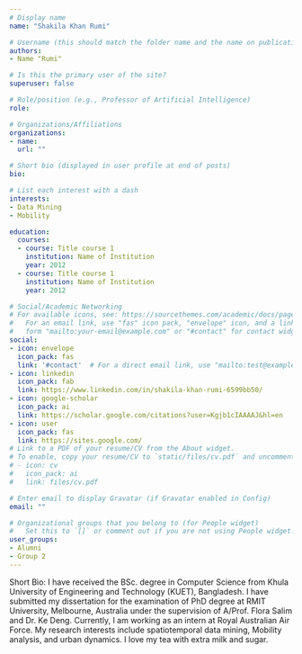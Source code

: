 ```yaml
---
# Display name
name: "Shakila Khan Rumi"

# Username (this should match the folder name and the name on publications)
authors:
- Name "Rumi"

# Is this the primary user of the site?
superuser: false

# Role/position (e.g., Professor of Artificial Intelligence)
role:

# Organizations/Affiliations
organizations:
- name:
  url: ""

# Short bio (displayed in user profile at end of posts)
bio:

# List each interest with a dash
interests:
- Data Mining
- Mobility

education:
  courses:
  - course: Title course 1
    institution: Name of Institution
    year: 2012
  - course: Title course 1
    institution: Name of Institution
    year: 2012

# Social/Academic Networking
# For available icons, see: https://sourcethemes.com/academic/docs/page-builder/#icons
#   For an email link, use "fas" icon pack, "envelope" icon, and a link in the
#   form "mailto:your-email@example.com" or "#contact" for contact widget.
social:
- icon: envelope
  icon_pack: fas
  link: '#contact'  # For a direct email link, use "mailto:test@example.org".
- icon: linkedin
  icon_pack: fab
  link: https://www.linkedin.com/in/shakila-khan-rumi-6599bb50/
- icon: google-scholar
  icon_pack: ai
  link: https://scholar.google.com/citations?user=Kgjb1cIAAAAJ&hl=en
- icon: user
  icon_pack: fas
  link: https://sites.google.com/
# Link to a PDF of your resume/CV from the About widget.
# To enable, copy your resume/CV to `static/files/cv.pdf` and uncomment the lines below.
# - icon: cv
#   icon_pack: ai
#   link: files/cv.pdf

# Enter email to display Gravatar (if Gravatar enabled in Config)
email: ""

# Organizational groups that you belong to (for People widget)
#   Set this to `[]` or comment out if you are not using People widget.
user_groups:
- Alumni
- Group 2
---
```

Short Bio: I have received the BSc. degree in Computer Science from Khula University of Engineering and Technology (KUET), Bangladesh. I have submitted my dissertation for the examination of PhD degree at RMIT University, Melbourne, Australia under the supervision of A/Prof. Flora Salim and Dr. Ke Deng. Currently, I am working as an intern at Royal Australian Air Force. My research interests include spatiotemporal data mining, Mobility analysis, and urban dynamics. I love my tea with extra milk and sugar.
